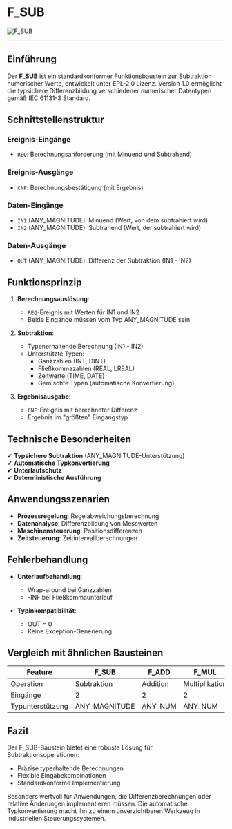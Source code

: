 # F_SUB

![F_SUB](https://user-images.githubusercontent.com/116869307/214143366-6c54d805-8807-48bd-b8fb-2ad08dd2f1b8.png)

* * * * * * * * * *

## Einführung
Der **F_SUB** ist ein standardkonformer Funktionsbaustein zur Subtraktion numerischer Werte, entwickelt unter EPL-2.0 Lizenz. Version 1.0 ermöglicht die typsichere Differenzbildung verschiedener numerischer Datentypen gemäß IEC 61131-3 Standard.

## Schnittstellenstruktur

### **Ereignis-Eingänge**
- `REQ`: Berechnungsanforderung (mit Minuend und Subtrahend)

### **Ereignis-Ausgänge**
- `CNF`: Berechnungsbestätigung (mit Ergebnis)

### **Daten-Eingänge**
- `IN1` (ANY_MAGNITUDE): Minuend (Wert, von dem subtrahiert wird)
- `IN2` (ANY_MAGNITUDE): Subtrahend (Wert, der subtrahiert wird)

### **Daten-Ausgänge**
- `OUT` (ANY_MAGNITUDE): Differenz der Subtraktion (IN1 - IN2)

## Funktionsprinzip

1. **Berechnungsauslösung**:
   - `REQ`-Ereignis mit Werten für IN1 und IN2
   - Beide Eingänge müssen vom Typ ANY_MAGNITUDE sein

2. **Subtraktion**:
   - Typenerhaltende Berechnung (IN1 - IN2)
   - Unterstützte Typen:
     - Ganzzahlen (INT, DINT)
     - Fließkommazahlen (REAL, LREAL)
     - Zeitwerte (TIME, DATE)
     - Gemischte Typen (automatische Konvertierung)

3. **Ergebnisausgabe**:
   - `CNF`-Ereignis mit berechneter Differenz
   - Ergebnis im "größten" Eingangstyp

## Technische Besonderheiten

✔ **Typsichere Subtraktion** (ANY_MAGNITUDE-Unterstützung)  
✔ **Automatische Typkonvertierung**  
✔ **Unterlaufschutz**  
✔ **Deterministische Ausführung**  

## Anwendungsszenarien

- **Prozessregelung**: Regelabweichungsberechnung
- **Datenanalyse**: Differenzbildung von Messwerten
- **Maschinensteuerung**: Positionsdifferenzen
- **Zeitsteuerung**: Zeitintervallberechnungen

## Fehlerbehandlung

- **Unterlaufbehandlung**:
  - Wrap-around bei Ganzzahlen
  - -INF bei Fließkommaunterlauf

- **Typinkompatibilität**:
  - OUT = 0
  - Keine Exception-Generierung

## Vergleich mit ähnlichen Bausteinen

| Feature        | F_SUB  | F_ADD  | F_MUL  |
|---------------|--------|--------|--------|
| Operation     | Subtraktion | Addition | Multiplikation |
| Eingänge      | 2      | 2      | 2      |
| Typunterstützung | ANY_MAGNITUDE | ANY_NUM | ANY_NUM |

## Fazit

Der F_SUB-Baustein bietet eine robuste Lösung für Subtraktionsoperationen:

- Präzise typerhaltende Berechnungen
- Flexible Eingabekombinationen
- Standardkonforme Implementierung

Besonders wertvoll für Anwendungen, die Differenzberechnungen oder relative Änderungen implementieren müssen. Die automatische Typkonvertierung macht ihn zu einem unverzichtbaren Werkzeug in industriellen Steuerungssystemen.

